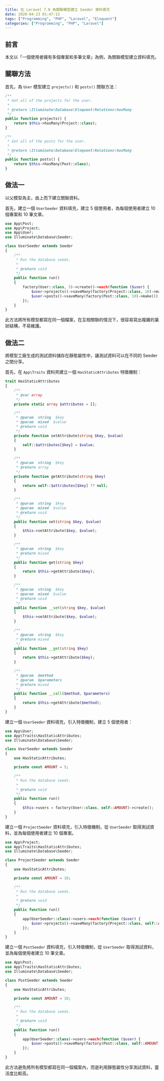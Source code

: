 ```yaml
---
title: 在 Laravel 7.0 為關聯模型建立 Seeder 資料填充
date: 2020-04-23 01:47:13
tags: ["Programming", "PHP", "Laravel", "Eloquent"]
categories: ["Programming", "PHP", "Laravel"]
---
```


## 前言

本文以「一個使用者擁有多個專案和多筆文章」為例，為關聯模型建立資料填充。

## 關聯方法

首先，為 `User` 模型建立 `projects()` 和 `posts()` 關聯方法：

```php
/**
 * Get all of the projects for the user.
 *
 * @return \Illuminate\Database\Eloquent\Relations\hasMany
 */
public function projects() {
    return $this->hasMany(Project::class);
}

/**
 * Get all of the posts for the user.
 *
 * @return \Illuminate\Database\Eloquent\Relations\hasMany
 */
public function posts() {
    return $this->hasMany(Post::class);
}
```

## 做法一

以父模型為主，由上而下建立關聯資料。

首先，建立一個 `UserSeeder` 資料填充，建立 5 個使用者，為每個使用者建立 10 個專案和 10 筆文章。

```php
use App\Post;
use App\Project;
use App\User;
use Illuminate\Database\Seeder;

class UserSeeder extends Seeder
{
    /**
     * Run the database seeds.
     *
     * @return void
     */
    public function run()
    {
        factory(User::class, 5)->create()->each(function ($user) {
            $user->projects()->saveMany(factory(Project::class, 10)->make());
            $user->posts()->saveMany(factory(Post::class, 10)->make());
        });
    }
}
```

此方法將所有模型都寫在同一個檔案，在互相關聯的情況下，很容易寫出複雜的巢狀結構，不易維護。

## 做法二

將模型工廠生成的測試資料儲存在靜態屬性中，讓測試資料可以在不同的 Seeder 之間分享。

首先，在 `App\Traits` 資料夾建立一個 `HasStaticAttributes` 特徵機制：

```php
trait HasStaticAttributes
{
    /**
     * @var array
     */
    private static array $attributes = [];

    /**
     * @param  string  $key
     * @param  mixed  $value
     * @return void
     */
    private function setAttribute(string $key, $value)
    {
        self::$attributes[$key] = $value;
    }

    /**
     * @param  string  $key
     * @return array
     */
    private function getAttribute(string $key)
    {
        return self::$attributes[$key] ?? null;
    }

    /**
     * @param  string  $key
     * @param  mixed  $value
     * @return void
     */
    public function set(string $key, $value)
    {
        $this->setAttribute($key, $value);
    }

    /**
     * @param  string  $key
     * @return mixed
     */
    public function get(string $key)
    {
        return $this->getAttribute($key);
    }

    /**
     * @param  string  $key
     * @param  mixed  $value
     * @return void
     */
    public function __set(string $key, $value)
    {
        $this->setAttribute($key, $value);
    }

    /**
     * @param  string  $key
     * @return mixed
     */
    public function __get(string $key)
    {
        return $this->getAttribute($key);
    }

    /**
     * @param  $method
     * @param  $parameters
     * @return mixed
     */
    public function __call($method, $parameters)
    {
        return $this->getAttribute($method);
    }
}
```

建立一個 `UserSeeder` 資料填充，引入特徵機制，建立 5 個使用者：

```php
use App\User;
use App\Traits\HasStaticAttributes;
use Illuminate\Database\Seeder;

class UserSeeder extends Seeder
{
    use HasStaticAttributes;

    private const AMOUNT = 5;

    /**
     * Run the database seeds.
     *
     * @return void
     */
    public function run()
    {
        $this->users = factory(User::class, self::AMOUNT)->create();
    }
}
```

建立一個 `ProjectSeeder` 資料填充，引入特徵機制，從 `UserSeeder` 取得測試資料，並為每個使用者建立 10 個專案。

```php
use App\Project;
use App\Traits\HasStaticAttributes;
use Illuminate\Database\Seeder;

class ProjectSeeder extends Seeder
{
    use HasStaticAttributes;

    private const AMOUNT = 10;

    /**
     * Run the database seeds.
     *
     * @return void
     */
    public function run()
    {
        app(UserSeeder::class)->users->each(function ($user) {
            $user->projects()->saveMany(factory(Project::class, self::AMOUNT)->make());
        });
    }
}
```

建立一個 `PostSeeder` 資料填充，引入特徵機制，從 `UserSeeder` 取得測試資料，並為每個使用者建立 10 筆文章。

```php
use App\Post;
use App\Traits\HasStaticAttributes;
use Illuminate\Database\Seeder;

class PostSeeder extends Seeder
{
    use HasStaticAttributes;

    private const AMOUNT = 10;

    /**
     * Run the database seeds.
     *
     * @return void
     */
    public function run()
    {
        app(UserSeeder::class)->users->each(function ($user) {
            $user->posts()->saveMany(factory(Post::class, self::AMOUNT)->make());
        });
    }
}
```

此方法避免將所有模型都寫在同一個檔案內，而是利用靜態屬性分享測試資料，靈活度比較高。
